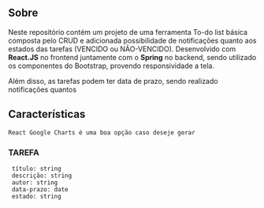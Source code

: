 ## Sobre

Neste repositório contém um projeto de uma ferramenta To-do list básica composta pelo CRUD e adicionada possibilidade de notificações quanto aos estados das tarefas (VENCIDO ou NÃO-VENCIDO). Desenvolvido com **React.JS** no frontend juntamente com o **Spring** no backend, sendo utilizado os componentes do Bootstrap, provendo responsividade a tela.

Além disso, as tarefas podem ter data de prazo, sendo realizado notificações quantos 


## Características
    React Google Charts é uma boa opção caso deseje gerar  


### TAREFA 
```
 título: string
 descrição: string
 autor: string
 data-prazo: date
 estado: string
```
